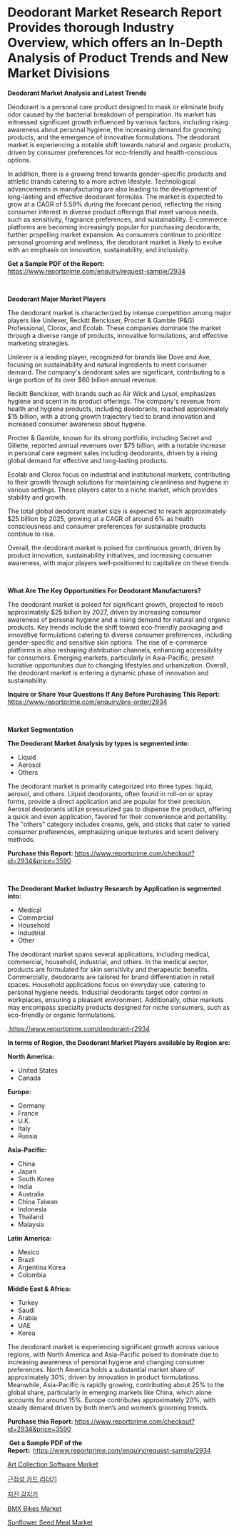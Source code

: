 <p><h1>Deodorant Market Research Report Provides thorough Industry Overview, which offers an In-Depth Analysis of Product Trends and New Market Divisions</h1></p><p><strong>Deodorant Market Analysis and Latest Trends</strong></p>
<p><p>Deodorant is a personal care product designed to mask or eliminate body odor caused by the bacterial breakdown of perspiration. Its market has witnessed significant growth influenced by various factors, including rising awareness about personal hygiene, the increasing demand for grooming products, and the emergence of innovative formulations. The deodorant market is experiencing a notable shift towards natural and organic products, driven by consumer preferences for eco-friendly and health-conscious options. </p><p>In addition, there is a growing trend towards gender-specific products and athletic brands catering to a more active lifestyle. Technological advancements in manufacturing are also leading to the development of long-lasting and effective deodorant formulas. The market is expected to grow at a CAGR of 5.59% during the forecast period, reflecting the rising consumer interest in diverse product offerings that meet various needs, such as sensitivity, fragrance preferences, and sustainability. E-commerce platforms are becoming increasingly popular for purchasing deodorants, further propelling market expansion. As consumers continue to prioritize personal grooming and wellness, the deodorant market is likely to evolve with an emphasis on innovation, sustainability, and inclusivity.</p></p>
<p><strong>Get a Sample PDF of the Report:&nbsp;</strong> <a href="https://www.reportprime.com/enquiry/request-sample/2934">https://www.reportprime.com/enquiry/request-sample/2934</a></p>
<p>&nbsp;</p>
<p><strong>Deodorant Major Market Players</strong></p>
<p><p>The deodorant market is characterized by intense competition among major players like Unilever, Reckitt Benckiser, Procter & Gamble (P&G) Professional, Clorox, and Ecolab. These companies dominate the market through a diverse range of products, innovative formulations, and effective marketing strategies.</p><p>Unilever is a leading player, recognized for brands like Dove and Axe, focusing on sustainability and natural ingredients to meet consumer demand. The company's deodorant sales are significant, contributing to a large portion of its over $60 billion annual revenue.</p><p>Reckitt Benckiser, with brands such as Air Wick and Lysol, emphasizes hygiene and scent in its product offerings. The company's revenue from health and hygiene products, including deodorants, reached approximately $15 billion, with a strong growth trajectory tied to brand innovation and increased consumer awareness about hygiene.</p><p>Procter & Gamble, known for its strong portfolio, including Secret and Gillette, reported annual revenues over $75 billion, with a notable increase in personal care segment sales including deodorants, driven by a rising global demand for effective and long-lasting products.</p><p>Ecolab and Clorox focus on industrial and institutional markets, contributing to their growth through solutions for maintaining cleanliness and hygiene in various settings. These players cater to a niche market, which provides stability and growth.</p><p>The total global deodorant market size is expected to reach approximately $25 billion by 2025, growing at a CAGR of around 6% as health consciousness and consumer preferences for sustainable products continue to rise.</p><p>Overall, the deodorant market is poised for continuous growth, driven by product innovation, sustainability initiatives, and increasing consumer awareness, with major players well-positioned to capitalize on these trends.</p></p>
<p>&nbsp;</p>
<p><strong>What Are The Key Opportunities For Deodorant Manufacturers?</strong></p>
<p><p>The deodorant market is poised for significant growth, projected to reach approximately $25 billion by 2027, driven by increasing consumer awareness of personal hygiene and a rising demand for natural and organic products. Key trends include the shift toward eco-friendly packaging and innovative formulations catering to diverse consumer preferences, including gender-specific and sensitive skin options. The rise of e-commerce platforms is also reshaping distribution channels, enhancing accessibility for consumers. Emerging markets, particularly in Asia-Pacific, present lucrative opportunities due to changing lifestyles and urbanization. Overall, the deodorant market is entering a dynamic phase of innovation and sustainability.</p></p>
<p><strong>Inquire or Share Your Questions If Any Before Purchasing This Report:</strong> <a href="https://www.reportprime.com/enquiry/pre-order/2934">https://www.reportprime.com/enquiry/pre-order/2934</a></p>
<p>&nbsp;</p>
<p><strong>Market Segmentation</strong></p>
<p><strong>The Deodorant Market Analysis by types is segmented into:</strong></p>
<p><ul><li>Liquid</li><li>Aerosol</li><li>Others</li></ul></p>
<p><p>The deodorant market is primarily categorized into three types: liquid, aerosol, and others. Liquid deodorants, often found in roll-on or spray forms, provide a direct application and are popular for their precision. Aerosol deodorants utilize pressurized gas to dispense the product, offering a quick and even application, favored for their convenience and portability. The "others" category includes creams, gels, and sticks that cater to varied consumer preferences, emphasizing unique textures and scent delivery methods.</p></p>
<p><strong>Purchase this Report:&nbsp;</strong><a href="https://www.reportprime.com/checkout?id=2934&price=3590">https://www.reportprime.com/checkout?id=2934&price=3590</a></p>
<p>&nbsp;</p>
<p><strong>The Deodorant Market Industry Research by Application is segmented into:</strong></p>
<p><ul><li>Medical</li><li>Commercial</li><li>Household</li><li>Industrial</li><li>Other</li></ul></p>
<p><p>The deodorant market spans several applications, including medical, commercial, household, industrial, and others. In the medical sector, products are formulated for skin sensitivity and therapeutic benefits. Commercially, deodorants are tailored for brand differentiation in retail spaces. Household applications focus on everyday use, catering to personal hygiene needs. Industrial deodorants target odor control in workplaces, ensuring a pleasant environment. Additionally, other markets may encompass specialty products designed for niche consumers, such as eco-friendly or organic formulations.</p></p>
<p><a href="https://www.reportprime.com/deodorant-r2934">&nbsp;https://www.reportprime.com/deodorant-r2934</a></p>
<p><strong>In terms of Region, the Deodorant Market Players available by Region are:</strong></p>
<p>
    <p> <strong> North America: </strong>
        <ul>
            <li>United States</li>
            <li>Canada</li>
        </ul>
        </p> 
    <p> <strong> Europe: </strong>
        <ul>
            <li>Germany</li>
            <li>France</li>
            <li>U.K.</li>
            <li>Italy</li>
            <li>Russia</li>
        </ul>
        </p> 
    <p> <strong> Asia-Pacific: </strong>
        <ul>
            <li>China</li>
            <li>Japan</li>
            <li>South Korea</li>
            <li>India</li>
            <li>Australia</li>
            <li>China Taiwan</li>
            <li>Indonesia</li>
            <li>Thailand</li>
            <li>Malaysia</li>
        </ul>
        </p> 
    <p> <strong> Latin America: </strong>
        <ul>
            <li>Mexico</li>
            <li>Brazil</li>
            <li>Argentina Korea</li>
            <li>Colombia</li>
        </ul>
        </p> 
    <p> <strong> Middle East & Africa: </strong>
        <ul>
            <li>Turkey</li>
            <li>Saudi</li>
            <li>Arabia</li>
            <li>UAE</li>
            <li>Korea</li>
        </ul>
    </p>
    </p>
<p><p>The deodorant market is experiencing significant growth across various regions, with North America and Asia-Pacific poised to dominate due to increasing awareness of personal hygiene and changing consumer preferences. North America holds a substantial market share of approximately 30%, driven by innovation in product formulations. Meanwhile, Asia-Pacific is rapidly growing, contributing about 25% to the global share, particularly in emerging markets like China, which alone accounts for around 15%. Europe contributes approximately 20%, with steady demand driven by both men’s and women’s grooming trends.</p></p>
<p><strong>Purchase this Report: </strong><a href="https://www.reportprime.com/checkout?id=2934&price=3590">https://www.reportprime.com/checkout?id=2934&price=3590</a></p>
<p>&nbsp;<strong>Get a Sample PDF of the Report:&nbsp;&nbsp;</strong><a href="https://www.reportprime.com/enquiry/request-sample/2934">https://www.reportprime.com/enquiry/request-sample/2934</a></p>
<p><strong></strong></p>
<p><p><a href="https://medium.com/@shjdk3536/art-collection-software-market-global-market-trends-and-market-forecast-2024-2031-9fa74aeff2c3">Art Collection Software Market</a></p><p><a href="https://medium.com/@rekhakhatun65/%EC%A0%91%EA%B7%BC-%EC%B9%B4%EB%93%9C-%EB%A6%AC%EB%8D%94%EA%B8%B0-%EC%8B%9C%EC%9E%A5-%EC%82%B0%EC%97%85-%ED%99%98%EA%B2%BD-%EC%84%B1%EC%9E%A5-%EA%B2%BD%EB%A1%9C-%EB%B0%8F-%EA%B8%80%EB%A1%9C%EB%B2%8C-%EC%8B%9C%EC%9E%A5-1b5a411e705a">근접성 카드 리더기</a></p><p><a href="https://medium.com/@ejuynpri79/2024%EB%85%84%EB%B6%80%ED%84%B0-2031%EB%85%84%EA%B9%8C%EC%A7%80%EC%9D%98-%EA%B8%B0%EA%B0%84%EC%97%90-%EB%8C%80%ED%95%9C-%EC%A7%80%EC%A7%84-%ED%83%90%EC%A7%80%EA%B8%B0-%EC%8B%9C%EC%9E%A5%EC%9D%98-%EC%8B%A0%ED%9D%A5-%EC%8B%9C%EC%9E%A5-%EB%8F%99%ED%96%A5-%EB%B0%8F-%EC%A7%80%EC%97%AD-%EB%B6%84%EC%84%9D-%EC%98%88%EC%B8%A1-66ce35483cdf">지진 감지기</a></p><p><a href="https://github.com/marloy8/Market-Research-Report-List-6/blob/main/bmx-bikes-market.md">BMX Bikes Market</a></p><p><a href="https://www.linkedin.com/pulse/sunflower-seed-meal-market-trends-strategic-insights-2024-rhlke?trackingId=XsAlGB3NSoGYN4mRzh%2BvMg%3D%3D">Sunflower Seed Meal Market</a></p></p>